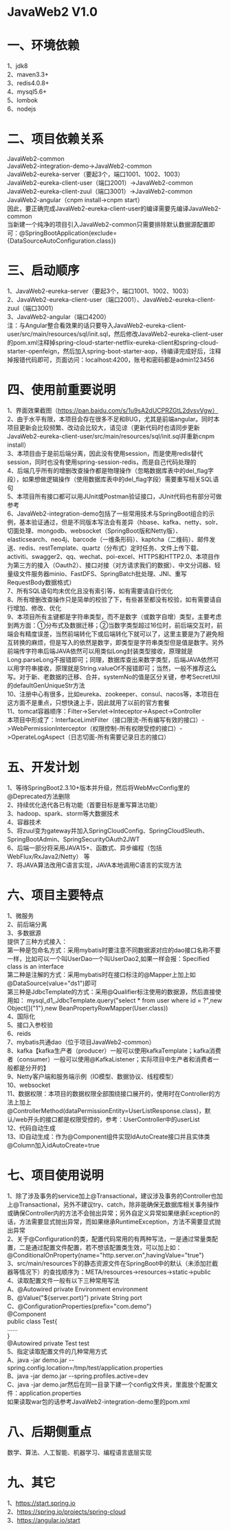 ﻿# JavaWeb2 V1.0         
# 一、环境依赖                                                       
1、jdk8                          
2、maven3.3+                 
3、redis4.0.8+                 
4、mysql5.6+                 
5、lombok     
6、nodejs              
# 二、项目依赖关系                                                                 
JavaWeb2-common                  
JavaWeb2-integration-demo->JavaWeb2-common                                                                      
JavaWeb2-eureka-server（要起3个，端口1001、1002、1003）                                                
JavaWeb2-eureka-client-user（端口2001）->JavaWeb2-common                                                                                                                       
JavaWeb2-eureka-client-zuul（端口3001）->JavaWeb2-common             
JavaWeb2-angular（cnpm install->cnpm start）              
因此，要正确完成JavaWeb2-eureka-client-user的编译需要先编译JavaWeb2-common                       
当新建一个纯净的项目引入JavaWeb2-common只需要排除默认数据源配置即可：@SpringBootApplication(exclude={DataSourceAutoConfiguration.class})                           
# 三、启动顺序                                                       
1、JavaWeb2-eureka-server（要起3个，端口1001、1002、1003）                          
2、JavaWeb2-eureka-client-user（端口2001）、JavaWeb2-eureka-client-zuul（端口3001）          
3、JavaWeb2-angular（端口4200）     
注：与Angular整合看效果的话只要导入JavaWeb2-eureka-client-user/src/main/resources/sql/init.sql，然后修改JavaWeb2-eureka-client-user的pom.xml注释掉spring-cloud-starter-netflix-eureka-client和spring-cloud-starter-openfeign，然后加入spring-boot-starter-aop，待编译完成好后，注释掉报错代码即可，页面访问：localhost:4200，账号和密码都是admin123456     
# 四、使用前重要说明                                                                     
1、界面效果截图（https://pan.baidu.com/s/1u9sA2dUCPRZGtL2dvsvVgw）                
2、由于水平有限，本项目会存在很多不足和BUG，尤其是前端angular。同时本项目更新会比较频繁、改动会比较大，请见谅（更新代码时也请同步更新JavaWeb2-eureka-client-user/src/main/resources/sql/init.sql并重新cnpm install）         
3、本项目由于是前后端分离，因此没有使用session，而是使用redis替代session，同时也没有使用spring-session-redis，而是自己代码处理的                          
4、后端几乎所有的增删改查操作都是物理操作（忽略数据库表中的del_flag字段），如果想做逻辑操作（使用数据库表中的del_flag字段）需要重写相关SQL语句                        
5、本项目所有接口都可以用JUnit或Postman验证接口，JUnit代码也有部分可做参考                                       
6、JavaWeb2-integration-demo包括了一些常用技术与SpringBoot组合的示例，基本验证通过，但是不同版本写法会有差异（hbase、kafka、netty、solr、切面处理、mongodb、websocket（SpringBoot版和Netty版）、elasticsearch、neo4j、barcode（一维条形码）、kaptcha（二维码）、邮件发送、redis、restTemplate、quartz（分布式）定时任务、文件上传下载、activiti、swagger2、qq、wechat、poi-excel、HTTPS和HTTP2.0、本项目作为第三方的接入（Oauth2）、接口对接（对方请求我们的数据）、中文分词器、轻量级文件服务器minio、FastDFS、SpringBatch批处理、JNI、重写RequestBody数据格式）                                                                        
7、所有SQL语句均未优化且没有索引等，如有需要请自行优化                          
8、所有增删改查操作只是简单的校验了下，有些甚至都没有校验，如有需要请自行增加、修改、优化                    
9、本项目所有主键都是字符串类型，而不是数字（或数字自增）类型，主要考虑到两方面：①分布式及数据迁移；②当数字类型超过16位时，前后端交互时，前端会有精度误差，当然前端转化下或后端转化下就可以了，这里主要是为了避免相互转换的麻烦，但是写入的依然是数字，即类型是字符串类型但是值是数字。另外前端传字符串后端JAVA依然可以用类似Long封装类型接收，原理就是Long.parseLong不报错即可；同理，数据库查出来数字类型，后端JAVA依然可以用字符串接收，原理就是String.valueOf不报错即可；当然，一般不推荐这么写。对于新、老数据的迁移、合并，systemNo的值是区分关键，参考SecretUtil的defaultGenUniqueStr方法         
10、注册中心有很多，比如eureka、zookeeper、consul、nacos等，本项目在这方面不是重点，只想快速上手，因此就用了以前的官方套餐                  
11、tomcat容器顺序：Filter->Servlet->Inteceptor->Aspect->Controller             
本项目中形成了：InterfaceLimitFilter（接口限流-所有编写有效的接口）->WebPermissionInterceptor（权限控制-所有权限受控的接口）->OperateLogAspect（日志切面-所有需要记录日志的接口）     
# 五、开发计划                                                                                                         
1、等待SpringBoot2.3.10+版本并升级，然后将WebMvcConfig里的@Deprecated方法删除                       
2、持续优化迭代各已有功能（首要目标是重写算法功能）                                                              
3、hadoop、spark、storm等大数据技术                                                                
4、容器技术                                     
5、将zuul变为gateway并加入SpringCloudConfig、SpringCloudSleuth、SpringBootAdmin、SpringSecurityOAuth2JWT                                            
6、后端一部分将采用JAVA15+、函数式、异步编程（包括WebFlux/RxJava2/Netty） 等                
7、将JAVA算法改用C语言实现，JAVA本地调用C语言的实现方法                
# 六、项目主要特点                                                       
1、微服务                          
2、前后端分离                 
3、多数据源                 
提供了三种方式接入：                 
第一种是包命名方式：采用mybatis时要注意不同数据源对应的dao接口名称不要一样，比如可以一个叫UserDao一个叫UserDao2,如果一样会报：Specified class is an interface                 
第二种是注解的方式：采用mybatis时在接口标注的@Mapper上加上如@DataSource(value="ds1")即可                 
第三种是JdbcTemplate的方式：采用@Qualifier标注使用的数据源，然后直接使用如： mysql_d1_JdbcTemplate.query("select * from user where id = ?",new Object[]{"1"},new BeanPropertyRowMapper<User>(User.class))                 
4、国际化                 
5、接口入参校验                 
6、reids                 
7、mybatis共通dao（位于项目JavaWeb2-common）                 
8、kafka【kafka生产者（producer）一般可以使用kafkaTemplate；kafka消费者（consumer）一般可以使用@KafkaListener；实际项目中生产者和消费者一般都是分开的】                 
9、Netty客户端和服务端示例（IO模型、数据协议、线程模型）                 
10、websocket            
11、数据权限：本项目的数据权限全部围绕接口展开的，使用时在Controller的方法上加上@ControllerMethod(dataPermissionEntity=UserListResponse.class)，默认/web开头的接口都是权限受控的，参考：UserController中的userList                                          
12、代码自动生成            
13、ID自动生成：作为@Component组件实现IdAutoCreate接口并且实体类@Column加入idAutoCreate=true       
# 七、项目使用说明                                                       
1、除了涉及事务的service加上@Transactional，建议涉及事务的Controller也加上@Transactional，另外不建议try、catch，除非能确保无数据库相关事务操作或确保Controller内的方法不会抛出异常；另外自定义异常如果继承Exception的话，方法需要显式抛出异常，而如果继承RuntimeException，方法不需要显式抛出异常                 
2、关于@Configuration的类，配置代码常用的有两种写法，一是通过常量类配置，二是通过配置文件配置，若不想该配置类生效，可以加上如：@ConditionalOnProperty(name="http.server.on",havingValue="true")                                         
3、src/main/resources下的静态资源文件在SpringBoot中的默认（未添加拦截器等情况下）的查找顺序为：META/resources->resources->static->public                 
4、读取配置文件一般有以下三种常用写法                 
A、@Autowired private Environment environment                 
B、@Value("${server.port}") private String port                 
C、@ConfigurationProperties(prefix="com.demo")                 
   @Component                 
   public class Test{                 
      ......                 
   }                 
   @Autowired private Test test           
5、指定读取配置文件的几种常用方式           
A、java -jar demo.jar --spring.config.location=/tmp/test/application.properties           
B、java -jar demo.jar --spring.profiles.active=dev          
C、java -jar demo.jar然后在同一目录下建一个config文件夹，里面放个配置文件：application.properties              
如果读取war包的话参考JavaWeb2-integration-demo里的pom.xml                                                         
# 八、后期侧重点                                                                           
数学、算法、人工智能、机器学习、编程语言底层实现                                        
# 九、其它       
1、https://start.spring.io                       
2、https://spring.io/projects/spring-cloud                          
3、https://angular.io/start          
